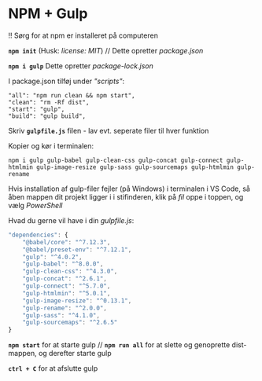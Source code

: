 # NPM + Gulp

!! Sørg for at npm er installeret på computeren

**``npm init``**
(Husk: _license: MIT_) // Dette opretter _package.json_

**``npm i gulp``**
Dette opretter _package-lock.json_

I package.json tilføj under _"scripts"_:

    "all": "npm run clean && npm start",
    "clean": "rm -Rf dist",
    "start": "gulp",
    "build": "gulp build",

Skriv **``gulpfile.js``** filen - lav evt. seperate filer til hver funktion

Kopier og kør i terminalen: 

    npm i gulp gulp-babel gulp-clean-css gulp-concat gulp-connect gulp-htmlmin gulp-image-resize gulp-sass gulp-sourcemaps gulp-htmlmin gulp-rename

Hvis installation af gulp-filer fejler (på Windows) i terminalen i VS Code, så åben mappen dit projekt ligger i i stifinderen, klik på _fil_ oppe i toppen, og vælg _PowerShell_

Hvad du gerne vil have i din _gulpfile.js_:
```javascript
"dependencies": {
    "@babel/core": "^7.12.3",
    "@babel/preset-env": "^7.12.1",
    "gulp": "^4.0.2",
    "gulp-babel": "^8.0.0",
    "gulp-clean-css": "^4.3.0",
    "gulp-concat": "^2.6.1",
    "gulp-connect": "^5.7.0",
    "gulp-htmlmin": "^5.0.1",
    "gulp-image-resize": "^0.13.1",
    "gulp-rename": "^2.0.0",
    "gulp-sass": "^4.1.0",
    "gulp-sourcemaps": "^2.6.5"
}
```

**``npm start``** for at starte gulp // 
**``npm run all``** for at slette og genoprette dist-mappen, og derefter starte gulp


**``ctrl + C``** for at afslutte gulp